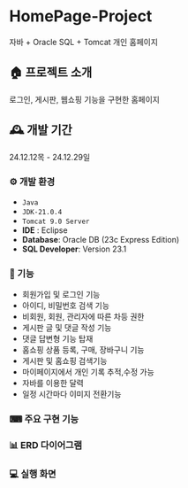 # HomePage-Project
자바 + Oracle SQL + Tomcat 개인 홈페이지


## 🏠 프로젝트 소개
로그인, 게시판, 웹쇼핑 기능을 구현한 홈페이지

## 🕰️ 개발 기간
24.12.12목 - 24.12.29일


### ⚙️ 개발 환경
- `Java`
- `JDK-21.0.4`
- `Tomcat 9.0 Server`
- **IDE** : Eclipse
- **Database**: Oracle DB (23c Express Edition)
- **SQL Developer**: Version 23.1


### 📌 기능
- 회원가입 및 로그인 기능
- 아이디, 비밀번호 검색 기능
- 비회원, 회원, 관리자에 따른 차등 권한
- 게시판 글 및 댓글 작성 기능
- 댓글 답변형 기능 탑재
- 홈쇼핑 상품 등록, 구매, 장바구니 기능
- 게시판 및 홈쇼핑 검색기능
- 마이페이지에서 개인 기록 추적,수정 가능
- 자바를 이용한 달력
- 일정 시간마다 이미지 전환기능



### ⌨ 주요 구현 기능


### 📊 ERD 다이어그램


### 💻 실행 화면
